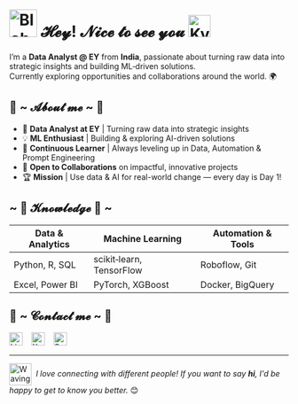 <h1><img src="https://media4.giphy.com/media/v1.Y2lkPTc5MGI3NjExNjNvczBtNDU1Yzh5azhiMjQ5ZGVpYW8zZndxenBpejFpdmJqaTZ4aiZlcD12MV9pbnRlcm5hbF9naWZfYnlfaWQmY3Q9cw/Sh1iCtJZEdx4PFYy4q/giphy.gif" width="50" alt="Blob Sunglasses Emoji"/> 𝓗𝓮𝔂! 𝓝𝓲𝓬𝓮 𝓽𝓸 𝓼𝓮𝓮 𝔂𝓸𝓾 <img src="https://raw.githubusercontent.com/innng/innng/master/assets/kyubey.gif" height="40" alt="Kyubey Gif"/></h1>

I’m a **Data Analyst @ EY** from **India**, passionate about turning raw data into strategic insights and building ML‑driven solutions.  
Currently exploring opportunities and collaborations around the world. 🌍

<h2> 🦊 ~ 𝓐𝓫𝓸𝓾𝓽 𝓶𝓮 ~ 🦊 </h2>

- 🚀 **Data Analyst at EY** | Turning raw data into strategic insights 
- 💡 **ML Enthusiast** | Building & exploring AI-driven solutions 
- 🌱 **Continuous Learner** | Always leveling up in Data, Automation & Prompt Engineering 
- 🤝 **Open to Collaborations** on impactful, innovative projects 
- 🏆 **Mission** | Use data & AI for real-world change — every day is Day 1!


<h2> ~ 📇 𝓚𝓷𝓸𝔀𝓵𝓮𝓭𝓰𝓮 📇 ~</h2>

| Data & Analytics   | Machine Learning           | Automation & Tools    |
|--------------------|----------------------------|-----------------------|
| Python, R, SQL     | scikit‑learn, TensorFlow   | Roboflow, Git       |
| Excel, Power BI    | PyTorch, XGBoost           | Docker, BigQuery    |


 
<h2>📝 ~ 𝓒𝓸𝓷𝓽𝓪𝓬𝓽 𝓶𝓮 ~ 📝</h2>
<p align="left">
  <a href="https://www.linkedin.com/in/rambawankule/" target="_blank" rel="noopener noreferrer" style="text-decoration:none;"> <img src="https://raw.githubusercontent.com/rahuldkjain/github-profile-readme-generator/master/src/images/icons/Social/linked-in-alt.svg" alt="LinkedIn Profile" height="24" width="24" /> </a> &nbsp;&nbsp; <a href="https://x.com/rambawankule7" target="_blank" rel="noopener noreferrer" style="text-decoration:none;">
    <picture>
      <source media="(prefers-color-scheme: dark)" srcset="https://cdn.simpleicons.org/x/FFFFFF">
      <source media="(prefers-color-scheme: light)" srcset="https://cdn.simpleicons.org/x/000000">
      <img src="https://cdn.simpleicons.org/x/000000" height="24" width="24" alt="X Profile"/>
    </picture>
  </a>
  &nbsp;&nbsp; <a href="mailto:rambawankule25@gmail.com" style="text-decoration:none;">
    <img src="https://upload.wikimedia.org/wikipedia/commons/7/7e/Gmail_icon_%282020%29.svg" height="24" width="24" alt="Send Email"/>
  </a>
</p>

---

<p>
  <img src="https://media0.giphy.com/media/v1.Y2lkPTc5MGI3NjExeWt2NXk3cmdwd2dmanFzbHV1cmw1c3Z4bTlvYXBvNzFwd3djbnQ3NyZlcD12MV9pbnRlcm5hbF9naWZfYnlfaWQmY3Q9cw/oOylMv2oLDxcxGzYn6/giphy.gif" width="40" alt="Waving Robot" style="vertical-align: middle;">&nbsp; <em>I love connecting with different people! If you want to say <b>hi</b>, I'd be happy to get to know you better.</em> 😊
</p>
